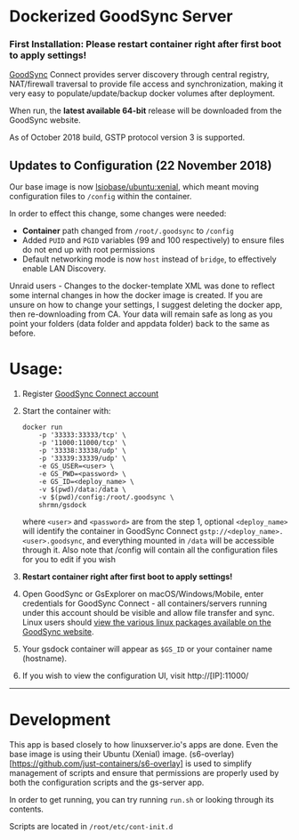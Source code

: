 # Dockerized GoodSync Server

### First Installation: Please restart container right after first boot to apply settings!

[GoodSync](https://www.goodsync.com) Connect provides server discovery through central registry, NAT/firewall traversal to provide file access and synchronization, making it very easy to populate/update/backup docker volumes after deployment.

When run, the **latest available 64-bit** release will be downloaded from the GoodSync website.

As of October 2018 build, GSTP protocol version 3 is supported.

## Updates to Configuration (22 November 2018)

Our base image is now [lsiobase/ubuntu:xenial](https://github.com/linuxserver/docker-baseimage-ubuntu), which meant moving configuration files to `/config` within the container.

In order to effect this change, some changes were needed:
- **Container** path changed from `/root/.goodsync` to `/config`
- Added `PUID` and `PGID` variables (99 and 100 respectively) to ensure files do not end up with root permissions
- Default networking mode is now `host` instead of `bridge`, to effectively enable LAN Discovery.

Unraid users - Changes to the docker-template XML was done to reflect some internal changes in how the docker image is created. If you are unsure on how to change your settings, I suggest deleting the docker app, then re-downloading from CA. Your data will remain safe as long as you point your folders (data folder and appdata folder) back to the same as before.

# Usage: 

1. Register [GoodSync Connect account](https://www.goodsync.com/gs-connect)

2. Start the container with:
    ```
    docker run 
        -p '33333:33333/tcp' \
        -p '11000:11000/tcp' \
        -p '33338:33338/udp' \
        -p '33339:33339/udp' \
        -e GS_USER=<user> \
        -e GS_PWD=<password> \
        -e GS_ID=<deploy_name> \
        -v $(pwd)/data:/data \
        -v $(pwd)/config:/root/.goodsync \
        shrmn/gsdock
    ```
    where `<user>` and `<password>`  are from the step 1, optional `<deploy_name>` will identify the container in GoodSync Connect `gstp://<deploy_name>.<user>.goodsync`, and everything mounted in `/data` will be accessible through it.
    Also note that /config will contain all the configuration files for you to edit if you wish

3. **Restart container right after first boot to apply settings!**

4. Open GoodSync or GsExplorer on macOS/Windows/Mobile, enter credentials for GoodSync Connect - all containers/servers running under this account should be visible and allow file transfer and sync. Linux users should [view the various linux packages available on the GoodSync website](https://www.goodsync.com/for-linux). 

5. Your gsdock container will appear as `$GS_ID` or your container name (hostname). 

6. If you wish to view the configuration UI, visit http://[IP]:11000/

---

# Development

This app is based closely to how linuxserver.io's apps are done. Even the base image is using their Ubuntu (Xenial) image. (s6-overlay)[https://github.com/just-containers/s6-overlay] is used to simplify management of scripts and ensure that permissions are properly used by both the configuration scripts and the gs-server app.

In order to get running, you can try running `run.sh` or looking through its contents.

Scripts are located in `/root/etc/cont-init.d`
